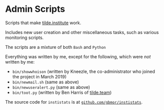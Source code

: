 # Admin Scripts

Scripts that make [tilde.institute](https://tilde.institute) work. 

Includes new user creation
and other miscellaneous tasks, such as various monitoring scripts.  

The scripts are a mixture of both `Bash` and `Python`  

Everything was written by me, except for the following, which were *not* written by me:
  * `bin/showwhoison` (written by Kneezle, the co-administrator who joined the project in March 2019)
  * `bin/newmail.sh` (same as above)
  * `bin/newuseralert.py` (same as above)
  * `bin/toot.py` (written by Ben Harris of [tilde.team](https://tilde.team))


The source code for `instistats` is at [`github.com/gbmor/instistats`](https://github.com/gbmor/instistats).
